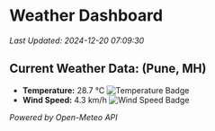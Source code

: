 
# Weather Dashboard

_Last Updated: 2024-12-20 07:09:30_

## Current Weather Data: (Pune, MH)
- **Temperature:** 28.7 °C ![Temperature Badge](https://img.shields.io/badge/Temperature-Medium%20Temp-green)
- **Wind Speed:** 4.3 km/h ![Wind Speed Badge](https://img.shields.io/badge/Wind%20Speed-Low%20Wind-blue)

*Powered by Open-Meteo API*
